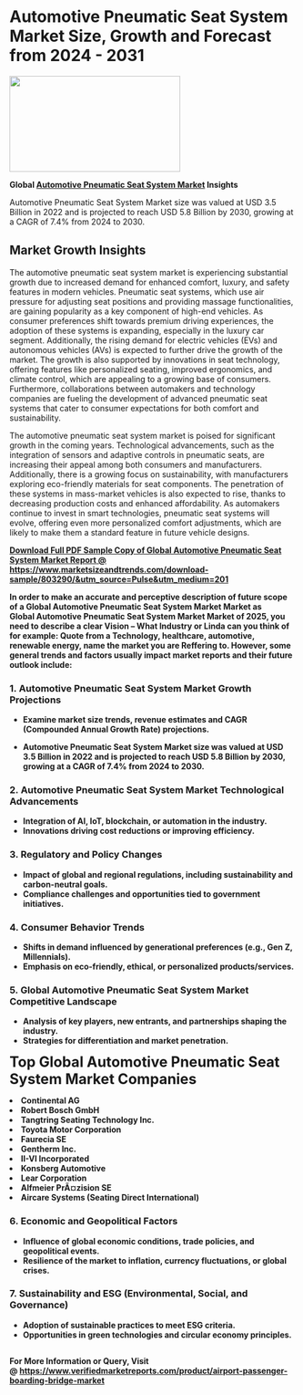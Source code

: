 <H1>Automotive Pneumatic Seat System Market Size, Growth and Forecast from 2024 - 2031</H1><img class="aligncenter size-medium wp-image-584254" src="https://thirdeyenews.in/wp-content/uploads/2024/09/Global-Market-Research-300x168.jpeg" alt="" width="300" height="168" /><p><strong>Global&nbsp;<a href="https://www.marketsizeandtrends.com/download-sample/803290/&amp;utm_source=Pulse&amp;utm_medium=201">Automotive Pneumatic Seat System Market</a> Insights</strong></p><p>Automotive Pneumatic Seat System Market size was valued at USD 3.5 Billion in 2022 and is projected to reach USD 5.8 Billion by 2030, growing at a CAGR of 7.4% from 2024 to 2030.</p><p><h2>Market Growth Insights</h2> <p>The automotive pneumatic seat system market is experiencing substantial growth due to increased demand for enhanced comfort, luxury, and safety features in modern vehicles. Pneumatic seat systems, which use air pressure for adjusting seat positions and providing massage functionalities, are gaining popularity as a key component of high-end vehicles. As consumer preferences shift towards premium driving experiences, the adoption of these systems is expanding, especially in the luxury car segment. Additionally, the rising demand for electric vehicles (EVs) and autonomous vehicles (AVs) is expected to further drive the growth of the market. The growth is also supported by innovations in seat technology, offering features like personalized seating, improved ergonomics, and climate control, which are appealing to a growing base of consumers. Furthermore, collaborations between automakers and technology companies are fueling the development of advanced pneumatic seat systems that cater to consumer expectations for both comfort and sustainability.</p> <p><strong><a href="#"></a></strong></p> <p>The automotive pneumatic seat system market is poised for significant growth in the coming years. Technological advancements, such as the integration of sensors and adaptive controls in pneumatic seats, are increasing their appeal among both consumers and manufacturers. Additionally, there is a growing focus on sustainability, with manufacturers exploring eco-friendly materials for seat components. The penetration of these systems in mass-market vehicles is also expected to rise, thanks to decreasing production costs and enhanced affordability. As automakers continue to invest in smart technologies, pneumatic seat systems will evolve, offering even more personalized comfort adjustments, which are likely to make them a standard feature in future vehicle designs.</p> <p><strong><a href="#"></p><p><span class=""><strong>Download Full PDF Sample Copy of Global Automotive Pneumatic Seat System Market Report</strong> @ <a href="https://www.marketsizeandtrends.com/download-sample/803290/&amp;utm_source=Pulse&amp;utm_medium=201" target="_blank">https://www.marketsizeandtrends.com/download-sample/803290/&amp;utm_source=Pulse&amp;utm_medium=201</a></span></p><p>In order to make an accurate and perceptive description of future scope of a Global&nbsp;Automotive Pneumatic Seat System Market Market as Global&nbsp;Automotive Pneumatic Seat System Market Market of 2025, you need to describe a clear Vision &ndash; What Industry or Linda can you think of for example: Quote from a Technology, healthcare, automotive, renewable energy, name the market you are Reffering to. However, some general trends and factors usually impact market reports and their future outlook include:</p><h3>1.&nbsp;<strong>Automotive Pneumatic Seat System Market Growth Projections</strong></h3><ul><li>Examine market size trends, revenue estimates and CAGR (Compounded Annual Growth Rate) projections.</li><li><p>Automotive Pneumatic Seat System Market size was valued at USD 3.5 Billion in 2022 and is projected to reach USD 5.8 Billion by 2030, growing at a CAGR of 7.4% from 2024 to 2030.</p></li></ul><h3>2.&nbsp;<strong>Automotive Pneumatic Seat System Market Technological Advancements</strong></h3><ul><li>Integration of AI, IoT, blockchain, or automation in the industry.</li><li>Innovations driving cost reductions or improving efficiency.</li></ul><h3>3.&nbsp;<strong>Regulatory and Policy Changes</strong></h3><ul><li>Impact of global and regional regulations, including sustainability and carbon-neutral goals.</li><li>Compliance challenges and opportunities tied to government initiatives.</li></ul><h3>4.&nbsp;<strong>Consumer Behavior Trends</strong></h3><ul><li>Shifts in demand influenced by generational preferences (e.g., Gen Z, Millennials).</li><li>Emphasis on eco-friendly, ethical, or personalized products/services.</li></ul><h3>5.&nbsp;<strong>Global Automotive Pneumatic Seat System Market Competitive Landscape</strong></h3><ul><li>Analysis of key players, new entrants, and partnerships shaping the industry.</li><li>Strategies for differentiation and market penetration.</li></ul><p data-pm-slice="1 1 []"><span style="color: inherit; font-family: inherit; font-size: 25px;">Top Global Automotive Pneumatic Seat System Market Companies</span></p><div class="" data-test-id=""><p><li>Continental AG</li><li> Robert Bosch GmbH</li><li> Tangtring Seating Technology Inc.</li><li> Toyota Motor Corporation</li><li> Faurecia SE</li><li> Gentherm Inc.</li><li> II-VI Incorporated</li><li> Konsberg Automotive</li><li> Lear Corporation</li><li> Alfmeier PrÃ¤zision SE</li><li> Aircare Systems (Seating Direct International)</li></p></div><h3>6.&nbsp;<strong>Economic and Geopolitical Factors</strong></h3><ul><li>Influence of global economic conditions, trade policies, and geopolitical events.</li><li>Resilience of the market to inflation, currency fluctuations, or global crises.</li></ul><h3>7.&nbsp;<strong>Sustainability and ESG (Environmental, Social, and Governance)</strong></h3><ul><li>Adoption of sustainable practices to meet ESG criteria.</li><li>Opportunities in green technologies and circular economy principles.</li></ul><h2><strong style="font-size: 14px;">For More Information or Query, Visit @&nbsp;</strong><a style="background-color: #ffffff; font-size: 14px;" href="https://www.marketsizeandtrends.com/report/automotive-pneumatic-seat-system-market/" target="_blank">https://www.verifiedmarketreports.com/product/airport-passenger-boarding-bridge-market</a></h2>
